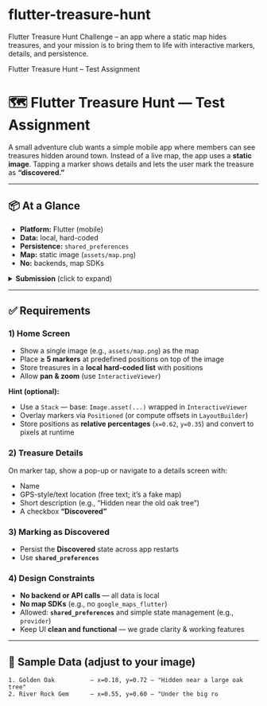 # flutter-treasure-hunt
Flutter Treasure Hunt Challenge – an app where a static map hides treasures, and your mission is to bring them to life with interactive markers, details, and persistence.

Flutter Treasure Hunt – Test Assignment
# 🗺️ Flutter Treasure Hunt — Test Assignment

A small adventure club wants a simple mobile app where members can see treasures hidden around town.
Instead of a live map, the app uses a **static image**. Tapping a marker shows details and lets the user mark the treasure as **“discovered.”**

---

## 📦 At a Glance
- **Platform:** Flutter (mobile)
- **Data:** local, hard-coded
- **Persistence:** `shared_preferences`
- **Map:** static image (`assets/map.png`)
- **No:** backends, map SDKs

<details>
<summary><b>Submission</b> (click to expand)</summary>

- **Preferred:** Public GitHub repo (or grant access to <code>outex.ua@gmail.com</code>)  
- **Alternative:** ZIP upload (only if no GitHub link)
- Include: source code, <code>assets/</code> with map, short run instructions, optional notes
</details>

---

## ✅ Requirements

### 1) Home Screen
- Show a single image (e.g., `assets/map.png`) as the map  
- Place **≥ 5 markers** at predefined positions on top of the image  
- Store treasures in a **local hard-coded list** with positions  
- Allow **pan & zoom** (use `InteractiveViewer`)

**Hint (optional):**
- Use a `Stack` — base: `Image.asset(...)` wrapped in `InteractiveViewer`  
- Overlay markers via `Positioned` (or compute offsets in `LayoutBuilder`)  
- Store positions as **relative percentages** (`x=0.62`, `y=0.35`) and convert to pixels at runtime

### 2) Treasure Details
On marker tap, show a pop-up or navigate to a details screen with:
- Name
- GPS-style/text location (free text; it’s a fake map)
- Short description (e.g., “Hidden near the old oak tree”)
- A checkbox **“Discovered”**

### 3) Marking as Discovered
- Persist the **Discovered** state across app restarts  
- Use **`shared_preferences`**

### 4) Design Constraints
- **No backend or API calls** — all data is local  
- **No map SDKs** (e.g., no `google_maps_flutter`)  
- Allowed: **`shared_preferences`** and simple state management (e.g., `provider`)  
- Keep UI **clean and functional** — we grade clarity & working features

---

## 🧪 Sample Data (adjust to your image)

```text
1. Golden Oak          — x=0.18, y=0.72 — "Hidden near a large oak tree"
2. River Rock Gem      — x=0.55, y=0.60 — "Under the big ro
